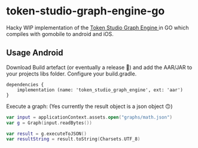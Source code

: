 # token-studio-graph-engine-go
Hacky WIP implementation of the [Token Studio Graph Engine ](https://github.com/tokens-studio/graph-engine) in GO which compiles with gomobile to android and iOS.

## Usage Android
Download Build artefact (or eventually a release 🤪) and add the AAR/JAR to your projects libs folder. Configure your build.gradle.
```
dependencies {
    implementation (name: 'token_studio_graph_engine', ext: 'aar')
}
```
Execute a graph: (Yes currently the result object is a json object 🙃)
```kotlin
var input = applicationContext.assets.open("graphs/math.json")
var g = Graph(input.readBytes())

var result = g.executeToJSON()
var resultString = result.toString(Charsets.UTF_8)
```

